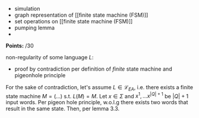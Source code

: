 
- simulation
- graph representation of [[finite state machine (FSM)]]
- set operations on [[finite state machine (FSM)]]
- pumping lemma
- 


**Points:** /30



non-regularity of some language $L$:
- proof by contradiction per definition of *finite* state machine and pigeonhole principle

For the sake of contradiction, let's assume $L\in \mathcal L_{EA}$, i.e. there exists a finite state machine $M=(\dots)$ s.t. $L(M)=M$. Let $x \in \Sigma$ and $x^{1}, \dots x^{|Q|+1}$ be $|Q|+1$ input words. Per pigeon hole principle, w.o.l.g there exists two words that result in the same state. Then, per lemma 3.3.